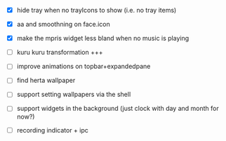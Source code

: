 - [x] hide tray when no trayIcons to show (i.e. no tray items)
- [x] aa and smoothning on face.icon
- [x] make the mpris widget less bland when no music is playing
- [ ] kuru kuru transformation +++
- [ ] improve animations on topbar+expandedpane

- [ ] find herta wallpaper
- [ ] support setting wallpapers via the shell
- [ ] support widgets in the background (just clock with day and month for now?)
- [ ] recording indicator + ipc
